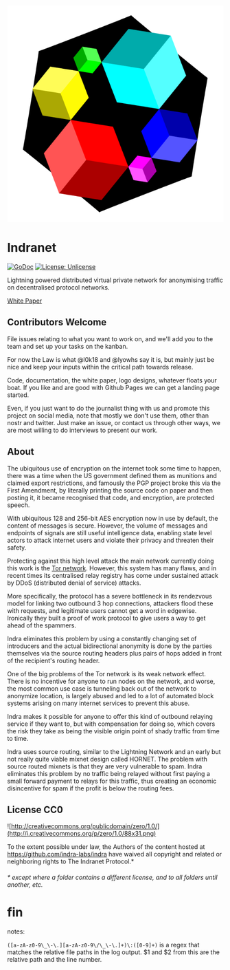 [![Indra Routing Protocol Logo](docs/logo.svg)
](https://github.com/orgs/indra-labs/projects/1/views/1)

# Indranet

[![GoDoc](https://img.shields.io/badge/godoc-reference-blue.svg)](https://pkg.go.dev/github.com/indra-labs/indra)
[![License: Unlicense](https://img.shields.io/badge/license-CC0-orange.svg)]([http://unlicense.org/](https://creativecommons.org/share-your-work/public-domain/cc0/))

Lightning powered distributed virtual private network for anonymising traffic on
decentralised protocol networks.

[White Paper](docs/whitepaper.md)

## Contributors Welcome

File issues relating to what you want to work on, and we'll add you to the 
team and set up your tasks on the kanban. 

For now the Law is what @l0k18 and 
@lyowhs say it is, but mainly just be nice and keep your inputs within the
critical path towards release.

Code, documentation, the white paper, logo 
designs, whatever floats your boat. If you like and are good with Github Pages
we can get a landing page started.

Even, if you just want to do the journalist thing with us and promote this
project on social media, note that mostly we don't use them, other than 
nostr and twitter. Just make an issue, or contact us through other ways, we
are most willing to do interviews to present our work.

## About

The ubiquitous use of encryption on the internet took some time to happen,
there was a time when the US government defined them as munitions and
claimed export restrictions, and famously the PGP project broke this via the
First Amendment, by literally printing the source code on paper and then
posting it, it became recognised that code, and encryption, are protected
speech.

With ubiquitous 128 and 256-bit AES encryption now in use by default, the
content of messages is secure. However, the volume of messages and endpoints of
signals are still useful intelligence data, enabling state level actors to
attack internet users and violate their privacy and threaten their safety.

Protecting against this high level attack the main network currently doing
this work is the [Tor network](https://torproject.org). However, this system
has many flaws, and in recent times its centralised relay registry has come
under sustained attack by DDoS (distributed denial of service) attacks.

More specifically, the protocol has a severe bottleneck in its rendezvous model for linking two outbound 3 hop connections, attackers flood these with requests, and legitimate users cannot get a word in edgewise. Ironically they built a proof of work protocol to give users a way to get ahead of the spammers.

Indra eliminates this problem by using a constantly changing set of introducers and the actual bidirectional anonymity is done by the parties themselves via the source routing headers plus pairs of hops added in front of the recipient's routing header.

One of the big problems of the Tor network is its weak network
effect. There is no incentive for anyone to run nodes on the network, and
worse, the most common use case is tunneling back out of the network to
anonymize location, is largely abused and led to a lot of automated block
systems arising on many internet services to prevent this abuse.

Indra makes it possible for anyone to offer this kind of outbound relaying service if they want to, but with compensation for doing so, which covers the risk they take as being the visible origin point of shady traffic from time to time.

Indra uses source routing, similar to the Lightning Network and an early but not really quite viable mixnet design called HORNET. The problem with source routed mixnets is that they are very vulnerable to spam. Indra eliminates this problem by no traffic being relayed without first paying a small forward payment to relays for this traffic, thus creating an economic disincentive for spam if the profit is below the routing fees.

## License CC0

![http://creativecommons.org/publicdomain/zero/1.0/](http://i.creativecommons.org/p/zero/1.0/88x31.png)

To the extent possible under law, the Authors of the content hosted at
https://github.com/indra-labs/indra have waived all copyright and 
related or neighboring rights to The Indranet Protocol.*

###### * except where a folder contains a different license, and to all folders until another, etc.

# fin

notes:

`([a-zA-z0-9\_\-\.][a-zA-z0-9\/\_\-\.]+)\:([0-9]+)` is a regex that matches the
relative file paths in the log output. $1 and $2 from this are the relative path 
and the line number.
